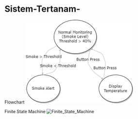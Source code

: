 # Sistem-Tertanam-

Flowchart
![image](https://raw.githubusercontent.com/daffakhusumah/Sistem-Tertanam-/main/FSM.png)



Finite State Machine 
![Finite_State_Machine](https://github.com/daffakhusumah/Sistem-Tertanam-/assets/93417915/0146e5a7-7f56-4ccc-a3c0-988caf5eef40)


